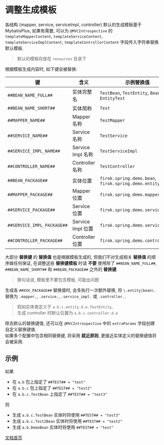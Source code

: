# 调整生成模板

各结构 (mapper, service, serviceImpl, controller)
默认的生成模板基于 MybatisPlus, 如果有需要,
可以为 `@MVCIntrospective` 的 `templateMapperContent`, `templateServiceContent`,
`templateServiceImplContent`, `templateControllerContent` 字段传入字符串替换默认模板.

> 默认的模板存放在 `resources` 目录下

根据模板生成内容时, 如下键会被替换:

键|含义|示例替换值
--|--|-----
`##BEAN_NAME_FULL##` | 实体完整名 | `TestBean`, `TestEntity`, `BeanTest`, `EntityTest`
`##BEAN_NAME_SHORT##` | 实体简称 | `Test`
`##MAPPER_NAME##` | Mapper 名称 | `TestMapper`
`##SERVICE_NAME##` | Service 名称 | `TestService`
`##SERVICE_IMPL_NAME##` | Service Impl 名称 | `TestServiceImpl`
`##CONTROLLER_NAME##` | Controller 名称 | `TestController`
`##BEAN_PACKAGE##` | 实体位置 | `firok.spring.demo.bean`, `firok.spring.demo.entity`
`##MAPPER_PACKAGE##` | Mapper 位置 | `firok.spring.demo.mapper`
`##SERVICE_PACKAGE##` | Service 位置 | `firok.spring.demo.service`
`##SERVICE_IMPL_PACKAGE##` | Service Impl 位置 | `firok.spring.demo.service.impl`
`##CONTROLLER_PACKAGE##` | Controller 位置 | `firok.spring.demo.controller`

大部分 **替换键** 的 **替换值** 也是根据模板生成的,
但我们不对生成相关 **替换值** 的顺序做任何保证,
在调整这些 **替换键模板** 时请 **不要** 使用除了 `##BEAN_NAME_FULL##`,
`##BEAN_NAME_SHORT##` 和 `##BEAN_PACKAGE##` 之外的 **替换键**.

> 换句话说, 模板里不要包含模板, 可能出问题

生成各 `##XXX_PACKAGE##` 替换值时,
会多执行一次额外替换,
将 `\.entity|bean\.`
替换为 `.mapper.`, `.service.`, `.service_impl.` 或 `.controller.`.

> 假如实体类定义于 `a.b.c.entity.d.e.TestEntity`,  
> 生成 controller 时默认位置为 `a.b.c.controller.d.e`

除去默认的替换键值,
还可以在 `@MVCIntrospective` 中的 `extraParams` 字段创建自定义替换键值.  
如果多个配置中包含相同替换键,
将采用 **就近原则**,
更接近实体定义的替换键值将会被采用.

## 示例

如果

* 在 `a.b` 包上指定了 `##TEST## = "test"`
* 在 `a.b.c` 包上指定了 `##TEST## = "test2"`
* 在 `a.b.c.TestBean` 上指定了 `##TEST## = "test3"`

则

* 生成 `a.b.c.TestBean` 实体时将使用 `##TEST## = "test3"`
* 生成 `a.b.c.Test2Bean` 实体时将使用 `##TEST## = "test2"`
* 生成 `a.b.DemoBean` 实体时将使用 `##TEST## = "test"`

[文档首页](home.md)
